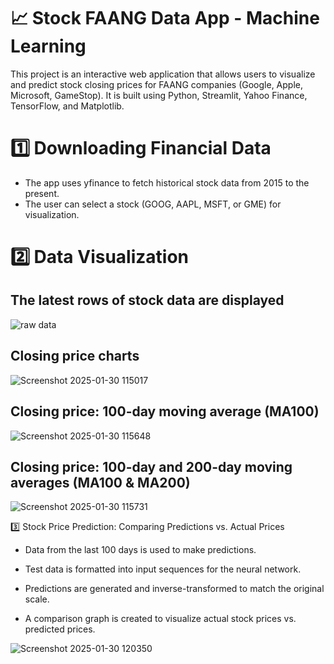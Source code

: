 # 📈 Stock FAANG Data App - Machine Learning
This project is an interactive web application that allows users to visualize and predict stock closing prices for FAANG companies (Google, Apple, Microsoft, GameStop). It is built using Python, Streamlit, Yahoo Finance, TensorFlow, and Matplotlib.

# 1️⃣ Downloading Financial Data
- The app uses yfinance to fetch historical stock data from 2015 to the present.
- The user can select a stock (GOOG, AAPL, MSFT, or GME) for visualization.


# 2️⃣ Data Visualization

## The latest rows of stock data are displayed

![raw data](https://github.com/user-attachments/assets/a380c59c-268f-4732-9dbd-c3b11d171a1a)

## Closing price charts


![Screenshot 2025-01-30 115017](https://github.com/user-attachments/assets/4c5a5fe0-baee-40aa-931e-723bb73558d9)


## Closing price: 100-day moving average (MA100)

![Screenshot 2025-01-30 115648](https://github.com/user-attachments/assets/114c8566-b665-44e5-9fb4-4314b5ea93d4)

## Closing price: 100-day and 200-day moving averages (MA100 & MA200)

![Screenshot 2025-01-30 115731](https://github.com/user-attachments/assets/4568a23c-4357-4007-ad03-1b136d0dae77)



3️⃣ Stock Price Prediction: Comparing Predictions vs. Actual Prices

- Data from the last 100 days is used to make predictions.

- Test data is formatted into input sequences for the neural network.

- Predictions are generated and inverse-transformed to match the original scale.

- A comparison graph is created to visualize actual stock prices vs. predicted prices.

![Screenshot 2025-01-30 120350](https://github.com/user-attachments/assets/c62b337f-f233-4d02-a634-3f3ea858daf4)
